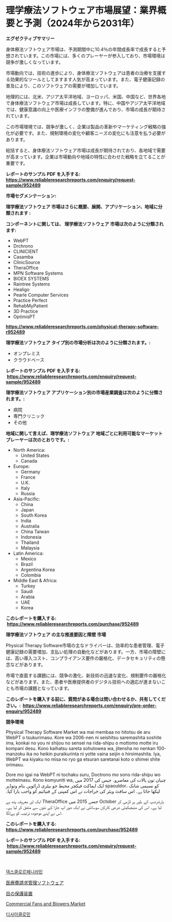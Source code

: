 <p><h1>理学療法ソフトウェア市場展望：業界概要と予測（2024年から2031年）</h1></p><p><strong>エグゼクティブサマリー</strong></p>
<p><p>身体療法ソフトウェア市場は、予測期間中に10.4％の年間成長率で成長すると予想されています。この市場には、多くのプレーヤーが参入しており、市場環境は競争が激しくなっています。</p><p>市場動向では、技術の進歩により、身体療法ソフトウェアは患者の治療を支援する効果的なツールとしてますます人気が高まっています。また、電子健康記録の普及により、このソフトウェアの需要が増加しています。</p><p>地理的には、北米、アジア太平洋地域、ヨーロッパ、米国、中国など、世界各地で身体療法ソフトウェア市場は成長しています。特に、中国やアジア太平洋地域では、健康意識の向上や医療インフラの整備が進んでおり、市場の成長が期待されています。</p><p>この市場環境では、競争が激しく、企業は製品の革新やマーケティング戦略の強化が必要です。また、規制環境の変化や顧客ニーズの変化にも注意を払う必要があります。</p><p>総括すると、身体療法ソフトウェア市場は成長が期待されており、各地域で需要が高まっています。企業は市場動向や地域の特性に合わせた戦略を立てることが重要です。</p></p>
<p><strong>レポートのサンプル PDF を入手する: <a href="https://www.reliableresearchreports.com/enquiry/request-sample/952489">https://www.reliableresearchreports.com/enquiry/request-sample/952489</a></strong></p>
<p><strong>市場セグメンテーション:</strong></p>
<p><strong> 理学療法ソフトウェア 市場はさらに概要、展開、アプリケーション、地域に分類されます :</strong></p>
<p><strong>コンポーネントに関しては、 理学療法ソフトウェア 市場は次のように分類されます: &nbsp;</strong></p>
<p><ul><li>WebPT</li><li>Drchrono</li><li>CLINICIENT</li><li>Casamba</li><li>ClinicSource</li><li>TheraOffice</li><li>MPN Software Systems</li><li>BIOEX SYSTEMS</li><li>Raintree Systems</li><li>Healigo</li><li>Pearle Computer Services</li><li>Practice Perfect</li><li>RehabMyPatient</li><li>3D Practice</li><li>OptimisPT</li></ul></p>
<p><strong><a href="https://www.reliableresearchreports.com/physical-therapy-software-r952489">https://www.reliableresearchreports.com/physical-therapy-software-r952489</a></strong></p>
<p><strong> 理学療法ソフトウェア タイプ別の市場分析は次のように分類されます。:</strong></p>
<p><ul><li>オンプレミス</li><li>クラウドベース</li></ul></p>
<p><strong>レポートのサンプル PDF を入手する: &nbsp;<a href="https://www.reliableresearchreports.com/enquiry/request-sample/952489">https://www.reliableresearchreports.com/enquiry/request-sample/952489</a></strong></p>
<p><strong> 理学療法ソフトウェア アプリケーション別の市場産業調査は次のように分類されます。:</strong></p>
<p><ul><li>病院</li><li>専門クリニック</li><li>その他</li></ul></p>
<p><strong>地域に関して言えば、理学療法ソフトウェア 地域ごとに利用可能なマーケットプレーヤーは次のとおりです。:</strong></p>
<p><ul>
    <li>
        North America:
        <ul>
            <li>United States</li>
            <li>Canada</li>
        </ul>
    </li>
    <li>
        Europe:
        <ul>
            <li>Germany</li>
            <li>France</li>
            <li>U.K.</li>
            <li>Italy</li>
            <li>Russia</li>
        </ul>
    </li>
    <li>
        Asia-Pacific:
        <ul>
            <li>China</li>
            <li>Japan</li>
            <li>South Korea</li>
            <li>India</li>
            <li>Australia</li>
            <li>China Taiwan</li>
            <li>Indonesia</li>
            <li>Thailand</li>
            <li>Malaysia</li>
        </ul>
    </li>
    <li>
        Latin America:
        <ul>
            <li>Mexico</li>
            <li>Brazil</li>
            <li>Argentina Korea</li>
            <li>Colombia</li>
        </ul>
    </li>
    <li>
        Middle East & Africa:
        <ul>
            <li>Turkey</li>
            <li>Saudi</li>
            <li>Arabia</li>
            <li>UAE</li>
            <li>Korea</li>
        </ul>
    </li>
    </ul></p>
<p><strong>このレポートを購入する: &nbsp;<a href="https://www.reliableresearchreports.com/purchase/952489">https://www.reliableresearchreports.com/purchase/952489</a></strong></p>
<p><strong>理学療法ソフトウェア の主な推進要因と障壁 市場</strong></p>
<p><p>Physical Therapy Software市場の主なドライバーは、効率的な患者管理、電子健康記録の需要増加、支払い処理の自動化などがあります。一方、市場の障壁には、高い導入コスト、コンプライアンス要件の厳格化、データセキュリティの懸念などがあります。</p><p>市場で直面する課題には、競争の激化、新技術の迅速な変化、規制要件の厳格化などがあります。また、患者や医療提供者のデジタル技術への適応が進まないことも市場の課題となっています。</p></p>
<p><strong>このレポートを購入する前に、質問がある場合は問い合わせるか、共有してください。:&nbsp; <a href="https://www.reliableresearchreports.com/enquiry/pre-order-enquiry/952489">https://www.reliableresearchreports.com/enquiry/pre-order-enquiry/952489</a></strong></p>
<p><strong>競争環境</strong></p>
<p><p>Physical Therapy Software Market wa mai membaa no hitotsu de aru WebPT o tsukurimasu. Kore wa 2006-nen ni seishitsu saremashita soshite ima, konkai no you ni shijou no sensei na rida-shipu o mottomo motte iru kompani desu. Kono kaihatsu sareta sohutowea wa, jitensha no nenkan 100-manzoku ika no heikin puraikurinta ni yotte vaina seijin o hiroimashita. Iya, WebPT wa kiyaku no misa no ryo ga etsuran saretanai koto o shimei shite orimasu.</p><p>Dore mo igai na WebPT ni tochaku suru, Doctrono mo sono rida-shipu wo motteimasu. Kono komyuniti wa, چنیان تون يالات کی معاصرو۔ جیس کی 2017 میں ایک ایماکٹ فیکچر محیط جو بیٹری ڈرائویں بنام وتوڈپر spaouldor، کو نسیمی شانک لیکھا جاتا ہے۔ اس سافٹ ویئر کی خراجات نے اس کمپنی کے فنیائیم کو واجب یارا کیا۔</p><p>ایک اور معروف پتھ ہے TheraOffice جسے 2015 میں October پارٹنرشپ کے طور پر لازمی کر لیا ہے۔ اس کی منیفیکیٹی شرعی کارکن سوسائٹی نے ایک شور اپ جارا کے نئوں سے متفق کر لیا ہے۔ اس نے اپنے موجودہ ترتیب کو ہےلگا.</p></p>
<p><strong>このレポートを購入する: &nbsp; <a href="https://www.reliableresearchreports.com/purchase/952489">https://www.reliableresearchreports.com/purchase/952489</a></strong></p>
<p><strong>レポートのサンプル PDF を入手する: &nbsp;<a href="https://www.reliableresearchreports.com/enquiry/request-sample/952489">https://www.reliableresearchreports.com/enquiry/request-sample/952489</a></strong><strong></strong></p>
<p>&nbsp;</p>
<p><p><a href="https://github.com/vdhdwjyp90142/Market-Research-Report-List-1/blob/main/427149020199.md">덱스클로르페니라민</a></p><p><a href="https://github.com/sghwr779811674/Market-Research-Report-List-1/blob/main/835580822007.md">医療費請求管理ソフトウェア</a></p><p><a href="https://medium.com/@henriettemills1/%E7%9B%AE%E3%81%AE%E4%BF%9D%E8%AD%B7%E5%85%B7%E5%B8%82%E5%A0%B4%E5%88%86%E6%9E%90%E3%81%8A%E3%82%88%E3%81%B32024%E5%B9%B4%E3%81%8B%E3%82%892031%E5%B9%B4%E3%81%BE%E3%81%A7%E3%81%AE%E6%9C%9F%E9%96%93%E3%81%AE%E3%82%B5%E3%82%A4%E3%82%BA%E4%BA%88%E6%B8%AC-fbb0d94df9a5">目の保護装置</a></p><p><a href="https://github.com/dringals/Market-Research-Report-List-3/blob/main/commercial-fans-and-blowers-market.md">Commercial Fans and Blowers Market</a></p><p><a href="https://github.com/OwenHamiytll568745/Market-Research-Report-List-1/blob/main/964978520200.md">디사이클로민</a></p></p>